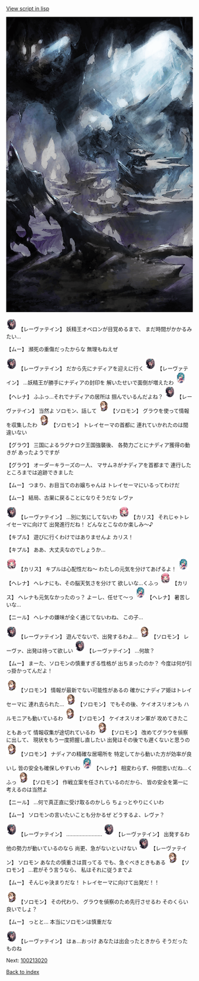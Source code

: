 [View script in lisp](../scripts/100213010.txt)

![101_cave.png](../images/backgrounds/101_cave.png)

<img src="../images/units/3100211.png" alt="3100211.png" height="34"/>
【レーヴァテイン】
妖精王オベロンが目覚めるまで、
まだ時間がかかるみたい…

【ムー】
瀕死の重傷だったからな
無理もねえぜ

<img src="../images/units/3100211.png" alt="3100211.png" height="34"/>
【レーヴァテイン】
だから先にナディアを迎えに行く

<img src="../images/units/3100211.png" alt="3100211.png" height="34"/>
【レーヴァテイン】
…妖精王が勝手にナディアの封印を
解いたせいで面倒が増えたわ

<img src="../images/units/3302811.png" alt="3302811.png" height="34"/>
【ヘレナ】
ふふっ…それでナディアの居所は
掴んでいるんだよね？

<img src="../images/units/3100211.png" alt="3100211.png" height="34"/>
【レーヴァテイン】
当然よ
ソロモン、話して

<img src="../images/units/3503111.png" alt="3503111.png" height="34"/>
【ソロモン】
グラウを使って情報を収集したわ

<img src="../images/units/3503111.png" alt="3503111.png" height="34"/>
【ソロモン】
トレイセーマの首都に
連れていかれたのは間違いない

【グラウ】
三国によるラグナロク王国強襲後、
各勢力ごとにナディア獲得の動きが
あったようですが

【グラウ】
オーダーキラーズの一人、
マサムネがナディアを首都まで
連行したところまでは追跡できました

【ムー】
つまり、お目当てのお嬢ちゃんは
トレイセーマにいるってわけだ

【ムー】
結局、古巣に戻ることになりそうだな
レヴァ

<img src="../images/units/3100211.png" alt="3100211.png" height="34"/>
【レーヴァテイン】
…別に気にしてないわ

<img src="../images/units/3602511.png" alt="3602511.png" height="34"/>
【カリス】
それじゃトレイセーマに向けて
出発進行だね！
どんなとこなのか楽しみ～♪

【キプル】
遊びに行くわけではありませんよ
カリス！

【キプル】
ああ、大丈夫なのでしょうか…

<img src="../images/units/3602511.png" alt="3602511.png" height="34"/>
【カリス】
キプルは心配性だね～
わたしの元気を分けてあげるよ！

<img src="../images/units/3302811.png" alt="3302811.png" height="34"/>
【ヘレナ】
ヘレナにも、その脳天気さを分けて
欲しいな…くふっ

<img src="../images/units/3602511.png" alt="3602511.png" height="34"/>
【カリス】
ヘレナも元気なかったのっ？
よーし、任せて～っ

<img src="../images/units/3302811.png" alt="3302811.png" height="34"/>
【ヘレナ】
暑苦しいな…

【ニール】
ヘレナの嫌味が全く通じてないわね、
この子…

<img src="../images/units/3100211.png" alt="3100211.png" height="34"/>
【レーヴァテイン】
遊んでないで、出発するわよ…

<img src="../images/units/3503111.png" alt="3503111.png" height="34"/>
【ソロモン】
レーヴァ、出発は待って欲しい

<img src="../images/units/3100211.png" alt="3100211.png" height="34"/>
【レーヴァテイン】
…何故？

【ムー】
まーた、ソロモンの慎重すぎる性格が
出ちまったのか？
今度は何が引っ掛かってんだよ！

<img src="../images/units/3503111.png" alt="3503111.png" height="34"/>
【ソロモン】
情報が最新でない可能性があるの
確かにナディア姫はトレイセーマに
連れ去られた…

<img src="../images/units/3503111.png" alt="3503111.png" height="34"/>
【ソロモン】
でもその後、ケイオスリオンも
ハルモニアも動いているわ

<img src="../images/units/3503111.png" alt="3503111.png" height="34"/>
【ソロモン】
ケイオスリオン軍が
攻めてきたこともあって
情報収集が途切れているわ

<img src="../images/units/3503111.png" alt="3503111.png" height="34"/>
【ソロモン】
改めてグラウを偵察に出して、
現状をもう一度把握し直したい
出発はその後でも遅くないと思うの

<img src="../images/units/3503111.png" alt="3503111.png" height="34"/>
【ソロモン】
ナディアの精確な居場所を
特定してから動いた方が効率が良いし
皆の安全も確保しやすいわ

<img src="../images/units/3302811.png" alt="3302811.png" height="34"/>
【ヘレナ】
相変わらず、仲間思いだね…くふっ

<img src="../images/units/3503111.png" alt="3503111.png" height="34"/>
【ソロモン】
作戦立案を任されているのだから、
皆の安全を第一に考えるのは当然よ

【ニール】
…何で真正直に受け取るのかしら
ちょっとやりにくいわ

【ムー】
ソロモンの言いたいことも分かるぜ
どうするよ、レヴァ？

<img src="../images/units/3100211.png" alt="3100211.png" height="34"/>
【レーヴァテイン】
……………………

<img src="../images/units/3100211.png" alt="3100211.png" height="34"/>
【レーヴァテイン】
出発するわ
他の勢力が動いているのなら
尚更、急がないといけない

<img src="../images/units/3100211.png" alt="3100211.png" height="34"/>
【レーヴァテイン】
ソロモン
あなたの慎重さは買ってる
でも、急ぐべきときもある

<img src="../images/units/3503111.png" alt="3503111.png" height="34"/>
【ソロモン】
…君がそう言うなら、
私はそれに従うまでよ

【ムー】
そんじゃ決まりだな！
トレイセーマに向けて出発だ！！

<img src="../images/units/3503111.png" alt="3503111.png" height="34"/>
【ソロモン】
その代わり、
グラウを偵察のため先行させるわ
そのくらい良いでしょ？

【ムー】
っとと…
本当にソロモンは慎重だな

<img src="../images/units/3100211.png" alt="3100211.png" height="34"/>
【レーヴァテイン】
はぁ…おっけ
あなたは出会ったときから
そうだったものね

Next: [100213020](100213020.md)

[Back to index](index.md)
